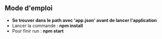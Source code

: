 ## Mode d'emploi 

 * **Se trouver dans le path avec 'app.json' avant de lancer l'application**
 * Lancer la commande : **npm install**
 * Pour finir run : **npm start**
